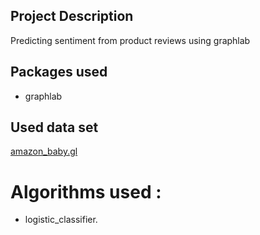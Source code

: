 ## Project Description 
Predicting sentiment from product reviews using graphlab

## Packages used 
- graphlab

## Used data set 
[amazon_baby.gl](https://github.com/Magho/Analyzing-Product-Sentiment/tree/master/amazon_baby.gl)

# Algorithms used :
-  logistic_classifier.
